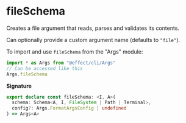 # fileSchema

Creates a file argument that reads, parses and validates its contents.

Can optionally provide a custom argument name (defaults to `"file"`).

To import and use `fileSchema` from the "Args" module:

```ts
import * as Args from "@effect/cli/Args"
// Can be accessed like this
Args.fileSchema
```

**Signature**

```ts
export declare const fileSchema: <I, A>(
  schema: Schema<A, I, FileSystem | Path | Terminal>,
  config?: Args.FormatArgsConfig | undefined
) => Args<A>
```
